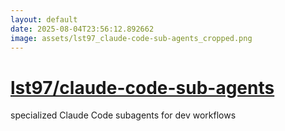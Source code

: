 ```yaml
---
layout: default
date: 2025-08-04T23:56:12.892662
image: assets/lst97_claude-code-sub-agents_cropped.png
---
```


# [lst97/claude-code-sub-agents](https://github.com/lst97/claude-code-sub-agents)

specialized Claude Code subagents for dev workflows
